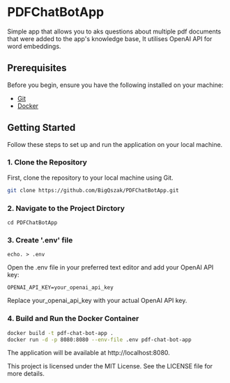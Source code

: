 # PDFChatBotApp
Simple app that allows you to aks questions about multiple pdf documents that were added to the app's 
knowledge base, It utilises OpenAI API for word embeddings.

## Prerequisites

Before you begin, ensure you have the following installed on your machine:

- [Git](https://git-scm.com/)
- [Docker](https://www.docker.com/get-started)

## Getting Started

Follow these steps to set up and run the application on your local machine.

### 1. Clone the Repository

First, clone the repository to your local machine using Git.

```sh
git clone https://github.com/BigQszak/PDFChatBotApp.git
```

### 2. Navigate to the Project Dirctory

```
cd PDFChatBotApp
```

### 3. Create '.env' file

```
echo. > .env
```

Open the .env file in your preferred text editor and add your OpenAI API key:

```
OPENAI_API_KEY=your_openai_api_key
```

Replace your_openai_api_key with your actual OpenAI API key.

### 4. Build and Run the Docker Container

```sh
docker build -t pdf-chat-bot-app .
docker run -d -p 8080:8080 --env-file .env pdf-chat-bot-app
```

The application will be available at http://localhost:8080.


This project is licensed under the MIT License. See the LICENSE file for more details.